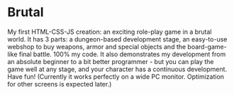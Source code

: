 # Brutal
My first HTML-CSS-JS creation: an exciting role-play game in a brutal world. It has 3 parts: a dungeon-based development stage, an easy-to-use webshop to buy weapons, armor and special objects and the board-game-like final battle. 100% my code. It also demonstrates my development from an absolute beginner to a bit better programmer - but you can play the game well at any stage, and your character has a continuous development. Have fun! (Currently it works perfectly on a wide PC monitor. Optimization for other screens is expected later.)

